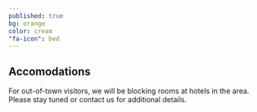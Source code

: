 ```yaml
---
published: true
bg: orange
color: cream
"fa-icon": bed
---
```



## Accomodations

For out-of-town visitors, we will be blocking rooms at hotels in the area. Please stay tuned or contact us for additional details.
